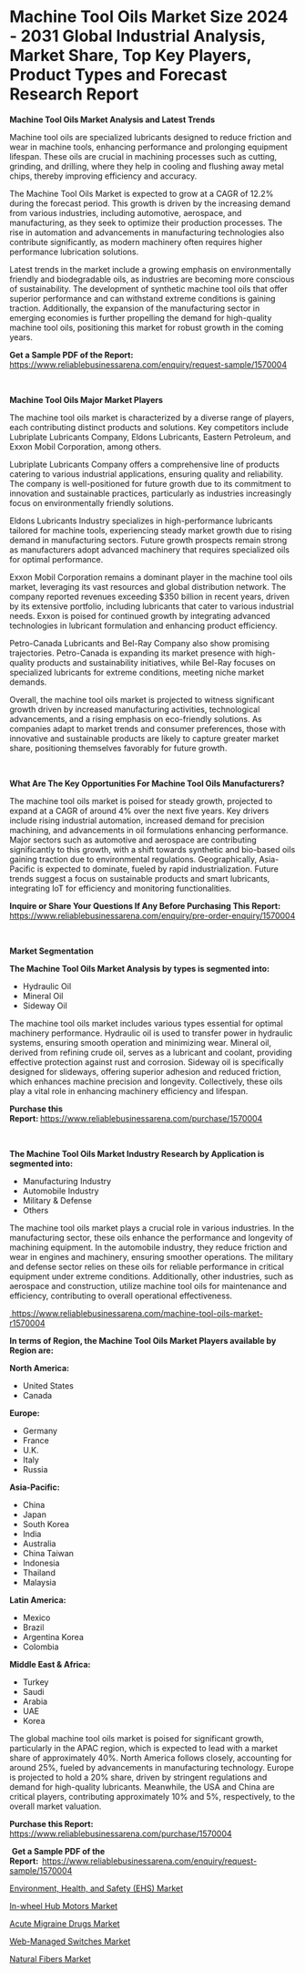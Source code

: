 <p><h1>Machine Tool Oils Market Size 2024 - 2031 Global Industrial Analysis, Market Share, Top Key Players, Product Types and Forecast Research Report</h1></p><p><strong>Machine Tool Oils Market Analysis and Latest Trends</strong></p>
<p><p>Machine tool oils are specialized lubricants designed to reduce friction and wear in machine tools, enhancing performance and prolonging equipment lifespan. These oils are crucial in machining processes such as cutting, grinding, and drilling, where they help in cooling and flushing away metal chips, thereby improving efficiency and accuracy.</p><p>The Machine Tool Oils Market is expected to grow at a CAGR of 12.2% during the forecast period. This growth is driven by the increasing demand from various industries, including automotive, aerospace, and manufacturing, as they seek to optimize their production processes. The rise in automation and advancements in manufacturing technologies also contribute significantly, as modern machinery often requires higher performance lubrication solutions.</p><p>Latest trends in the market include a growing emphasis on environmentally friendly and biodegradable oils, as industries are becoming more conscious of sustainability. The development of synthetic machine tool oils that offer superior performance and can withstand extreme conditions is gaining traction. Additionally, the expansion of the manufacturing sector in emerging economies is further propelling the demand for high-quality machine tool oils, positioning this market for robust growth in the coming years.</p></p>
<p><strong>Get a Sample PDF of the Report:&nbsp;</strong> <a href="https://www.reliablebusinessarena.com/enquiry/request-sample/1570004?utm_campaign=1399&utm_medium=2&utm_source=Github&utm_content=ia&utm_term=14102024&utm_id=machine-tool-oils">https://www.reliablebusinessarena.com/enquiry/request-sample/1570004</a></p>
<p>&nbsp;</p>
<p><strong>Machine Tool Oils Major Market Players</strong></p>
<p><p>The machine tool oils market is characterized by a diverse range of players, each contributing distinct products and solutions. Key competitors include Lubriplate Lubricants Company, Eldons Lubricants, Eastern Petroleum, and Exxon Mobil Corporation, among others.</p><p>Lubriplate Lubricants Company offers a comprehensive line of products catering to various industrial applications, ensuring quality and reliability. The company is well-positioned for future growth due to its commitment to innovation and sustainable practices, particularly as industries increasingly focus on environmentally friendly solutions.</p><p>Eldons Lubricants Industry specializes in high-performance lubricants tailored for machine tools, experiencing steady market growth due to rising demand in manufacturing sectors. Future growth prospects remain strong as manufacturers adopt advanced machinery that requires specialized oils for optimal performance.</p><p>Exxon Mobil Corporation remains a dominant player in the machine tool oils market, leveraging its vast resources and global distribution network. The company reported revenues exceeding $350 billion in recent years, driven by its extensive portfolio, including lubricants that cater to various industrial needs. Exxon is poised for continued growth by integrating advanced technologies in lubricant formulation and enhancing product efficiency.</p><p>Petro-Canada Lubricants and Bel-Ray Company also show promising trajectories. Petro-Canada is expanding its market presence with high-quality products and sustainability initiatives, while Bel-Ray focuses on specialized lubricants for extreme conditions, meeting niche market demands.</p><p>Overall, the machine tool oils market is projected to witness significant growth driven by increased manufacturing activities, technological advancements, and a rising emphasis on eco-friendly solutions. As companies adapt to market trends and consumer preferences, those with innovative and sustainable products are likely to capture greater market share, positioning themselves favorably for future growth.</p></p>
<p>&nbsp;</p>
<p><strong>What Are The Key Opportunities For Machine Tool Oils Manufacturers?</strong></p>
<p><p>The machine tool oils market is poised for steady growth, projected to expand at a CAGR of around 4% over the next five years. Key drivers include rising industrial automation, increased demand for precision machining, and advancements in oil formulations enhancing performance. Major sectors such as automotive and aerospace are contributing significantly to this growth, with a shift towards synthetic and bio-based oils gaining traction due to environmental regulations. Geographically, Asia-Pacific is expected to dominate, fueled by rapid industrialization. Future trends suggest a focus on sustainable products and smart lubricants, integrating IoT for efficiency and monitoring functionalities.</p></p>
<p><strong>Inquire or Share Your Questions If Any Before Purchasing This Report:</strong> <a href="https://www.reliablebusinessarena.com/enquiry/pre-order-enquiry/1570004?utm_campaign=1399&utm_medium=2&utm_source=Github&utm_content=ia&utm_term=14102024&utm_id=machine-tool-oils">https://www.reliablebusinessarena.com/enquiry/pre-order-enquiry/1570004</a></p>
<p>&nbsp;</p>
<p><strong>Market Segmentation</strong></p>
<p><strong>The Machine Tool Oils Market Analysis by types is segmented into:</strong></p>
<p><ul><li>Hydraulic Oil</li><li>Mineral Oil</li><li>Sideway Oil</li></ul></p>
<p><p>The machine tool oils market includes various types essential for optimal machinery performance. Hydraulic oil is used to transfer power in hydraulic systems, ensuring smooth operation and minimizing wear. Mineral oil, derived from refining crude oil, serves as a lubricant and coolant, providing effective protection against rust and corrosion. Sideway oil is specifically designed for slideways, offering superior adhesion and reduced friction, which enhances machine precision and longevity. Collectively, these oils play a vital role in enhancing machinery efficiency and lifespan.</p></p>
<p><strong>Purchase this Report:&nbsp;</strong><a href="https://www.reliablebusinessarena.com/purchase/1570004?utm_campaign=1399&utm_medium=2&utm_source=Github&utm_content=ia&utm_term=14102024&utm_id=machine-tool-oils">https://www.reliablebusinessarena.com/purchase/1570004</a></p>
<p>&nbsp;</p>
<p><strong>The Machine Tool Oils Market Industry Research by Application is segmented into:</strong></p>
<p><ul><li>Manufacturing Industry</li><li>Automobile Industry</li><li>Military & Defense</li><li>Others</li></ul></p>
<p><p>The machine tool oils market plays a crucial role in various industries. In the manufacturing sector, these oils enhance the performance and longevity of machining equipment. In the automobile industry, they reduce friction and wear in engines and machinery, ensuring smoother operations. The military and defense sector relies on these oils for reliable performance in critical equipment under extreme conditions. Additionally, other industries, such as aerospace and construction, utilize machine tool oils for maintenance and efficiency, contributing to overall operational effectiveness.</p></p>
<p><a href="https://www.reliablebusinessarena.com/machine-tool-oils-market-r1570004?utm_campaign=1399&utm_medium=2&utm_source=Github&utm_content=ia&utm_term=14102024&utm_id=machine-tool-oils">&nbsp;https://www.reliablebusinessarena.com/machine-tool-oils-market-r1570004</a></p>
<p><strong>In terms of Region, the Machine Tool Oils Market Players available by Region are:</strong></p>
<p>
    <p> <strong> North America: </strong>
        <ul>
            <li>United States</li>
            <li>Canada</li>
        </ul>
        </p> 
    <p> <strong> Europe: </strong>
        <ul>
            <li>Germany</li>
            <li>France</li>
            <li>U.K.</li>
            <li>Italy</li>
            <li>Russia</li>
        </ul>
        </p> 
    <p> <strong> Asia-Pacific: </strong>
        <ul>
            <li>China</li>
            <li>Japan</li>
            <li>South Korea</li>
            <li>India</li>
            <li>Australia</li>
            <li>China Taiwan</li>
            <li>Indonesia</li>
            <li>Thailand</li>
            <li>Malaysia</li>
        </ul>
        </p> 
    <p> <strong> Latin America: </strong>
        <ul>
            <li>Mexico</li>
            <li>Brazil</li>
            <li>Argentina Korea</li>
            <li>Colombia</li>
        </ul>
        </p> 
    <p> <strong> Middle East & Africa: </strong>
        <ul>
            <li>Turkey</li>
            <li>Saudi</li>
            <li>Arabia</li>
            <li>UAE</li>
            <li>Korea</li>
        </ul>
    </p>
    </p>
<p><p>The global machine tool oils market is poised for significant growth, particularly in the APAC region, which is expected to lead with a market share of approximately 40%. North America follows closely, accounting for around 25%, fueled by advancements in manufacturing technology. Europe is projected to hold a 20% share, driven by stringent regulations and demand for high-quality lubricants. Meanwhile, the USA and China are critical players, contributing approximately 10% and 5%, respectively, to the overall market valuation.</p></p>
<p><strong>Purchase this Report: </strong><a href="https://www.reliablebusinessarena.com/purchase/1570004?utm_campaign=1399&utm_medium=2&utm_source=Github&utm_content=ia&utm_term=14102024&utm_id=machine-tool-oils">https://www.reliablebusinessarena.com/purchase/1570004</a></p>
<p>&nbsp;<strong>Get a Sample PDF of the Report:&nbsp;&nbsp;</strong><a href="https://www.reliablebusinessarena.com/enquiry/request-sample/1570004?utm_campaign=1399&utm_medium=2&utm_source=Github&utm_content=ia&utm_term=14102024&utm_id=machine-tool-oils">https://www.reliablebusinessarena.com/enquiry/request-sample/1570004</a></p>
<p><strong></strong></p>
<p><p><a href="https://www.linkedin.com/pulse/insights-environment-health-safety-ehs-market-players-size-qzbue?trk=public_post_embed_feed-article-content&utm_campaign=1399&utm_medium=2&utm_source=Github&utm_content=ia&utm_term=14102024&utm_id=machine-tool-oils">Environment, Health, and Safety (EHS) Market</a></p><p><a href="https://www.linkedin.com/pulse/in-wheel-hub-motors-market-strategic-insights-product-evolution-xrzfe?trk=public_post_embed_feed-article-content&utm_campaign=1399&utm_medium=2&utm_source=Github&utm_content=ia&utm_term=14102024&utm_id=machine-tool-oils">In-wheel Hub Motors Market</a></p><p><a href="https://www.linkedin.com/pulse/acute-migraine-drugs-market-evolution-regional-adaptations-alxve?trk=public_post_embed_feed-article-content&utm_campaign=1399&utm_medium=2&utm_source=Github&utm_content=ia&utm_term=14102024&utm_id=machine-tool-oils">Acute Migraine Drugs Market</a></p><p><a href="https://www.linkedin.com/pulse/web-managed-switches-market-velocity-104-cagr-trajectory-g74pe?trk=public_post_embed_feed-article-content&utm_campaign=1399&utm_medium=2&utm_source=Github&utm_content=ia&utm_term=14102024&utm_id=machine-tool-oils">Web-Managed Switches Market</a></p><p><a href="https://www.linkedin.com/pulse/natural-fibers-market-industry-landscape-growth-trajectories-gzyqe?trk=public_post_embed_feed-article-content&utm_campaign=1399&utm_medium=2&utm_source=Github&utm_content=ia&utm_term=14102024&utm_id=machine-tool-oils">Natural Fibers Market</a></p></p>